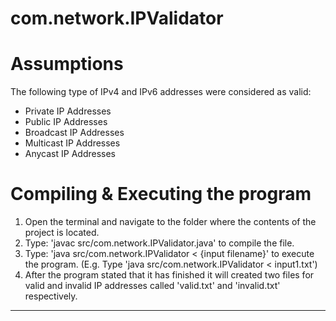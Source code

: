 # com.network.IPValidator

Assumptions
===========
The following type of IPv4 and IPv6 addresses were considered as valid:
- Private IP Addresses
- Public IP Addresses
- Broadcast IP Addresses
- Multicast IP Addresses
- Anycast IP Addresses

Compiling & Executing the program
=================================
1. Open the terminal and navigate to the folder where the contents of the project is located.
3. Type: 'javac src/com.network.IPValidator.java' to compile the file.
4. Type: 'java src/com.network.IPValidator < {input filename}' to execute the program. 
   (E.g. Type 'java src/com.network.IPValidator < input1.txt')
5. After the program stated that it has finished it will created two files for valid and invalid IP addresses called 'valid.txt' and 'invalid.txt' respectively.
   
   
*****